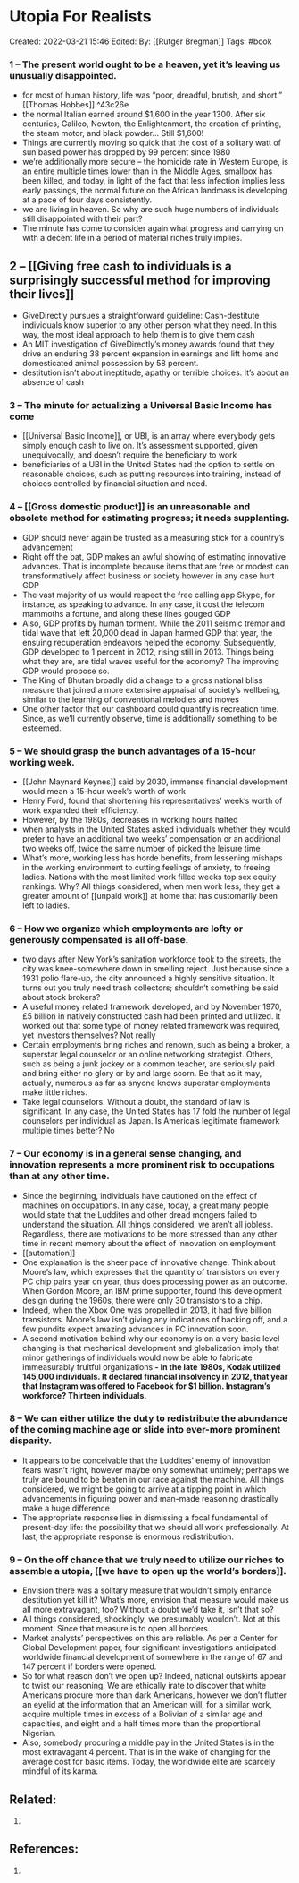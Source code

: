 # Utopia For Realists
Created: 2022-03-21 15:46
Edited: 
By: [[Rutger Bregman]]
Tags: #book 


### 1 – The present world ought to be a heaven, yet it’s leaving us unusually disappointed.  
- for most of human history, life was “poor, dreadful, brutish, and short.” [[Thomas Hobbes]] ^43c26e
- the normal Italian earned around $1,600 in the year 1300. After six centuries, Galileo, Newton, the Enlightenment, the creation of printing, the steam motor, and black powder...  Still $1,600!
- Things are currently moving so quick that the cost of a solitary watt of sun based power has dropped by 99 percent since 1980
- we’re additionally more secure – the homicide rate in Western Europe, is an entire multiple times lower than in the Middle Ages, smallpox has been killed, and today, in light of the fact that less infection implies less early passings, the normal future on the African landmass is developing at a pace of four days consistently.   
- we are living in heaven. So why are such huge numbers of individuals still disappointed with their part?   
- The minute has come to consider again what progress and carrying on with a decent life in a period of material riches truly implies.   

## 2 – [[Giving free cash to individuals is a surprisingly successful method for improving their lives]]
- GiveDirectly pursues a straightforward guideline: Cash-destitute individuals know superior to any other person what they need. In this way, the most ideal approach to help them is to give them cash
- An MIT investigation of GiveDirectly’s money awards found that they drive an enduring 38 percent expansion in earnings and lift home and domesticated animal possession by 58 percent. 
- destitution isn’t about ineptitude, apathy or terrible choices. It’s about an absence of cash

### 3 – The minute for actualizing a Universal Basic Income has come
- [[Universal Basic Income]], or UBI, is an array where everybody gets simply enough cash to live on. It’s assessment supported, given unequivocally, and doesn’t require the beneficiary to work
- beneficiaries of a UBI in the United States had the option to settle on reasonable choices, such as putting resources into training, instead of choices controlled by financial situation and need.  

### 4 – [[Gross domestic product]] is an unreasonable and obsolete method for estimating progress; it needs supplanting.  
- GDP should never again be trusted as a measuring stick for a country’s advancement
- Right off the bat, GDP makes an awful showing of estimating innovative advances. That is incomplete because items that are free or modest can transformatively affect business or society however in any case hurt GDP
- The vast majority of us would respect the free calling app Skype, for instance, as speaking to advance. In any case, it cost the telecom mammoths a fortune, and along these lines gouged GDP
- Also, GDP profits by human torment. While the 2011 seismic tremor and tidal wave that left 20,000 dead in Japan harmed GDP that year, the ensuing recuperation endeavors helped the economy. Subsequently, GDP developed to 1 percent in 2012, rising still in 2013. Things being what they are, are tidal waves useful for the economy? The improving GDP would propose so.   
- The King of Bhutan broadly did a change to a gross national bliss measure that joined a more extensive appraisal of society’s wellbeing, similar to the learning of conventional melodies and moves
- One other factor that our dashboard could quantify is recreation time. Since, as we’ll currently observe, time is additionally something to be esteemed.   

### 5 – We should grasp the bunch advantages of a 15-hour working week.  
- [[John Maynard Keynes]] said by 2030, immense financial development would mean a 15-hour week’s worth of work
- Henry Ford, found that shortening his representatives’ week’s worth of work expanded their efficiency.   
- However, by the 1980s, decreases in working hours halted
-  when analysts in the United States asked individuals whether they would prefer to have an additional two weeks’ compensation or an additional two weeks off, twice the same number of picked the leisure time
- What’s more, working less has horde benefits, from lessening mishaps in the working environment to cutting feelings of anxiety, to freeing ladies. Nations with the most limited work filled weeks top sex equity rankings. Why? All things considered, when men work less, they get a greater amount of [[unpaid work]] at home that has customarily been left to ladies.

### 6 – How we organize which employments are lofty or generously compensated is all off-base.  
- two days after New York’s sanitation workforce took to the streets, the city was knee-somewhere down in smelling reject. Just because since a 1931 polio flare-up, the city announced a highly sensitive situation. It turns out you truly need trash collectors; shouldn’t something be said about stock brokers? 
- A useful money related framework developed, and by November 1970, £5 billion in natively constructed cash had been printed and utilized. It worked out that some type of money related framework was required, yet investors themselves? Not really
- Certain employments bring riches and renown, such as being a broker, a superstar legal counselor or an online networking strategist. Others, such as being a junk jockey or a common teacher, are seriously paid and bring either no glory or by and large scorn. Be that as it may, actually, numerous as far as anyone knows superstar employments make little riches.   
- Take legal counselors. Without a doubt, the standard of law is significant. In any case, the United States has 17 fold the number of legal counselors per individual as Japan. Is America’s legitimate framework multiple times better? No


### 7 – Our economy is in a general sense changing, and innovation represents a more prominent risk to occupations than at any other time.  
- Since the beginning, individuals have cautioned on the effect of machines on occupations. In any case, today, a great many people would state that the Luddites and other dread mongers failed to understand the situation. All things considered, we aren’t all jobless. Regardless, there are motivations to be more stressed than any other time in recent memory about the effect of innovation on employment
- [[automation]]
- One explanation is the sheer pace of innovative change. Think about Moore’s law, which expresses that the quantity of transistors on every PC chip pairs year on year, thus does processing power as an outcome. When Gordon Moore, an IBM prime supporter, found this development design during the 1960s, there were only 30 transistors to a chip.   
- Indeed, when the Xbox One was propelled in 2013, it had five billion transistors. Moore’s law isn’t giving any indications of backing off, and a few pundits expect amazing advances in PC innovation soon.   
- A second motivation behind why our economy is on a very basic level changing is that mechanical development and globalization imply that minor gatherings of individuals would now be able to fabricate immeasurably fruitful organizations
**- In the late 1980s, Kodak utilized 145,000 individuals. It declared financial insolvency in 2012, that year that Instagram was offered to Facebook for $1 billion. Instagram’s workforce? Thirteen individuals.**   

### 8 – We can either utilize the duty to redistribute the abundance of the coming machine age or slide into ever-more prominent disparity.  
- It appears to be conceivable that the Luddites’ enemy of innovation fears wasn’t right, however maybe only somewhat untimely; perhaps we truly are bound to be beaten in our race against the machine. All things considered, we might be going to arrive at a tipping point in which advancements in figuring power and man-made reasoning drastically make a huge difference
- The appropriate response lies in dismissing a focal fundamental of present-day life: the possibility that we should all work professionally. At last, the appropriate response is enormous redistribution.   

### 9 – On the off chance that we truly need to utilize our riches to assemble a utopia, [[we have to open up the world’s borders]].  
- Envision there was a solitary measure that wouldn’t simply enhance destitution yet kill it? What’s more, envision that measure would make us all more extravagant, too? Without a doubt we’d take it, isn’t that so?   
- All things considered, shockingly, we presumably wouldn’t. Not at this moment. Since that measure is to open all borders.   
- Market analysts’ perspectives on this are reliable. As per a Center for Global Development paper, four significant investigations anticipated worldwide financial development of somewhere in the range of 67 and 147 percent if borders were opened.   
- So for what reason don’t we open up? Indeed, national outskirts appear to twist our reasoning. We are ethically irate to discover that white Americans procure more than dark Americans, however we don’t flutter an eyelid at the information that an American will, for a similar work, acquire multiple times in excess of a Bolivian of a similar age and capacities, and eight and a half times more than the proportional Nigerian.  
- Also, somebody procuring a middle pay in the United States is in the most extravagant 4 percent. That is in the wake of changing for the average cost for basic items. Today, the worldwide elite are scarcely mindful of its karma.   


## Related:
1. 

## References:
1. 